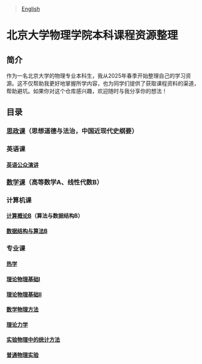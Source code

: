 > [English](README.md)

# 北京大学物理学院本科课程资源整理

## 简介

作为一名北京大学的物理专业本科生，我从2025年春季开始整理自己的学习资源。这不仅帮助我更好地掌握所学内容，也为同学们提供了获取课程资料的渠道，帮助避坑。如果你对这个仓库感兴趣，欢迎随时与我分享你的想法！

## 目录

### [思政课](Politics)（思想道德与法治，中国近现代史纲要）

### 英语课

#### [英语公众演讲](English_Public_Speaking)

### [数学课](Math)（高等数学A、线性代数B）

### 计算机课

#### [计算概论B](Introduction_to_Computation_B)（算法与数据结构B）

#### [数据结构与算法B](Data_Structure_and_Algorithm_B)

### 专业课

#### [热学](Thermal_Physics)

#### [理论物理基础I](Fundamentals_of_Theoretical_Physics_I)

#### [理论物理基础II](Fundamentals_of_Theoretical_Physics_II)

#### [数学物理方法](Methods_of_Mathematical_Physics)

#### [理论力学](Theoretical_Mechanics)

#### [实验物理中的统计方法](Statistical_Methods)

#### [普通物理实验](General_Physics_Lab)
